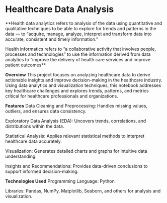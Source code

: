 # Healthcare Data Analysis

**Health data analytics refers to analysis of the data using quantitative and qualitative techniques to be able to explore for trends and patterns in the data — to “acquire, manage, analyze, interpret and transform data into accurate, consistent and timely information.”

Health informatics refers to “a collaborative activity that involves people, processes and technologies” to use the information derived from data analytics to “improve the delivery of health care services and improve patient outcomes**

**Overview**
This project focuses on analyzing healthcare data to derive actionable insights and improve decision-making in the healthcare industry. Using data analytics and visualization techniques, this notebook addresses key healthcare challenges and explores trends, patterns, and metrics critical for healthcare professionals and organizations.

**Features**
Data Cleaning and Preprocessing: Handles missing values, outliers, and ensures data consistency.

Exploratory Data Analysis (EDA): Uncovers trends, correlations, and distributions within the data.

Statistical Analysis: Applies relevant statistical methods to interpret healthcare data accurately.

Visualization: Generates detailed charts and graphs for intuitive data understanding.

Insights and Recommendations: Provides data-driven conclusions to support informed decision-making.

**Technologies Used**
Programming Language: Python

Libraries: Pandas, NumPy, Matplotlib, Seaborn, and others for analysis and visualization.
